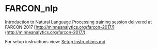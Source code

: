 # FARCON_nlp
Introduction to Natural Language Processing training session delivered at FARCON 2017 [http://minneanalytics.org/farcon-2017/](http://minneanalytics.org/farcon-2017/).

For setup instructions view: [Setup Instructions.md](Setup%20Instructions.md)